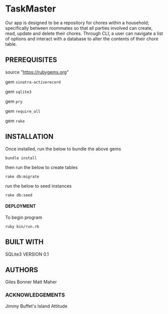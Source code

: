 # TaskMaster

Our app is designed to be a repository for chores within a household; specifically between roommates so that all parties involved can create, read, update and delete their chores. Through CLI, a user can navigate a list of options and interact with a database to alter the contents of their chore table.

## PREREQUISITES

source "https://rubygems.org"

gem ```sinatra-activerecord``` 

gem ```sqlite3```

gem ```pry```

gem ```require_all```

gem ```rake```

## INSTALLATION

Once installed, run the below to bundle the above gems

```bundle install```

then run the below to create tables

```rake db:migrate```

run the below to seed instances

```rake db:seed```

#### DEPLOYMENT

To begin program

```ruby bin/run.rb```

## BUILT WITH

SQLite3
VERSION 0.1

## AUTHORS

Giles Bonner
Matt Maher

### ACKNOWLEDGEMENTS

Jimmy Buffet's Island Attitude
